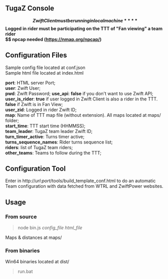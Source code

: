## TugaZ Console

**$$ Zwift Client must be running in local machine**  
**$$ Logged in rider must be participating on the TTT of "Fan viewing" a team rider**  
**$$ npcap needed (https://nmap.org/npcap/)**  

## Configuration Files
Sample config file located at conf.json  
Sample html file located at index.html  

**port**: HTML server Port;  
**user**: Zwift User;  
**pwd**: Zwift Password; 
**use_api**: **false** if you don't want to use Zwift API;  
**user_is_rider**: **true** if user logged in Zwift Client is also a rider in the TTT. **false** if Zwift is in Fan View;  
**user_zid**: Logged in rider Zwift ID;  
**map**: Name of TTT map file (without extension). All maps located at maps/ folder;  
**start_time**: TTT start time (HHMMSS);  
**team_leader**: TugaZ team leader Zwift ID;  
**turn_timer_active**: Turns timer active;  
**turns_sequence_names**: Rider turns sequence list;  
**riders**: list of TugaZ team riders;  
**other_teams**: Teams to follow during the TTT;  

## Configuration Tool
Enter in http://_url_:_port_/tools/build_template_conf.html to do an automatic Team configuration with data fetched from WTRL and ZwiftPower websites.

## Usage
### From source
> node bin.js _config_file_ _html_file_  

Maps & distances at maps/  

### From binaries
Win64 binaries located at dist/  
> run.bat  

